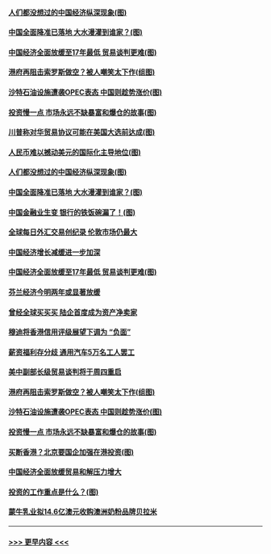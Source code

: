 #### [人们都没想过的中国经济纵深现象(图)](../pages/p5/907684.md?t=09181033) 
#### [中国全面降准已落地 大水漫灌到谁家？(图)](../pages/p5/907688.md?t=09181033) 
#### [中国经济全面放缓至17年最低 贸易谈判更难(图)](../pages/p5/907648.md?t=09181033) 
#### [港府再阻击索罗斯做空？被人嘲笑太下作(组图)](../pages/p5/907637.md?t=09181033) 
#### [沙特石油设施遭袭OPEC表态 中国则趁势涨价(图)](../pages/p5/907570.md?t=09181033) 
#### [投资慢一点 市场永远不缺暴富和爆仓的故事(图)](../pages/p5/907564.md?t=09181033) 
#### [川普称对华贸易协议可能在美国大选前达成(图)](../pages/p5/907707.md?t=09181033) 
#### [人民币难以撼动美元的国际化主导地位(图)](../pages/p5/907705.md?t=09181033) 
#### [人们都没想过的中国经济纵深现象(图)](../pages/p5/907684.md?t=09181033) 
#### [中国全面降准已落地 大水漫灌到谁家？(图)](../pages/p5/907688.md?t=09181033) 
#### [中国金融业生变 银行的铁饭碗漏了！(图)](../pages/p5/907683.md?t=09181033) 
#### [全球每日外汇交易创纪录 伦敦市场仍最大](../pages/p5/907685.md?t=09181033) 
#### [中国经济增长减缓进一步加深](../pages/p5/907649.md?t=09181033) 
#### [中国经济全面放缓至17年最低 贸易谈判更难(图)](../pages/p5/907648.md?t=09181033) 
#### [芬兰经济今明两年或显著放缓](../pages/p5/907643.md?t=09181033) 
#### [曾经全球买买买 陆企首度成为资产净卖家](../pages/p5/907641.md?t=09181033) 
#### [穆迪将香港信用评级展望下调为 “负面”](../pages/p5/907640.md?t=09181033) 
#### [薪资福利存分歧 通用汽车5万名工人罢工](../pages/p5/907639.md?t=09181033) 
#### [美中副部长级贸易谈判将于周四重启](../pages/p5/907638.md?t=09181033) 
#### [港府再阻击索罗斯做空？被人嘲笑太下作(组图)](../pages/p5/907637.md?t=09181033) 
#### [沙特石油设施遭袭OPEC表态 中国则趁势涨价(图)](../pages/p5/907570.md?t=09181033) 
#### [投资慢一点 市场永远不缺暴富和爆仓的故事(图)](../pages/p5/907564.md?t=09181033) 
#### [买断香港？北京要国企加强在港投资(图)](../pages/p5/907582.md?t=09181033) 
#### [中国经济全面放缓贸易和解压力增大](../pages/p5/907579.md?t=09181033) 
#### [投资的工作重点是什么？(图)](../pages/p5/907561.md?t=09181033) 
#### [蒙牛乳业拟14.6亿澳元收购澳洲奶粉品牌贝拉米](../pages/p5/907571.md?t=09181033) 

----
#### [ >>> 更早内容 <<< ](../indexes/p5-earlier.md)
